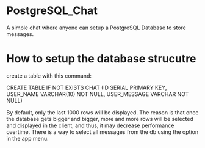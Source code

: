 # PostgreSQL_Chat

A simple chat where anyone can setup a PostgreSQL Database to store messages.

# How to setup the database strucutre

create a table with this command:

CREATE TABLE IF NOT EXISTS CHAT (ID SERIAL PRIMARY KEY, USER_NAME VARCHAR(10) NOT NULL, USER_MESSAGE VARCHAR NOT NULL)

By default, only the last 1000 rows will be displayed. The reason is that once the database gets bigger and bigger, more and more rows will be selected and displayed in the client, and thus, it may decrease performance overtime. There is a way to select all messages from the db using the option in the app menu.
